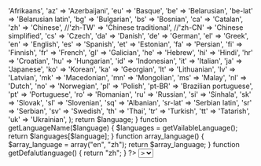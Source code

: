 

<?php
// include "function.php";
function getVailableLanguage() {
    $language = array(
        'af' => 'Afrikaans',
        'az' => 'Azerbaijani',
        'eu' => 'Basque',
        'be' => 'Belarusian',
        'be-lat' => 'Belarusian latin',
        'bg' => 'Bulgarian',
        'bs' => 'Bosnian',
        'ca' => 'Catalan',
        'zh' => 'Chinese',
        //'zh-TW'     => 'Chinese traditional',
        //'zh-CN'     => 'Chinese simplified',
        'cs' => 'Czech',
        'da' => 'Danish',
        'de' => 'German',
        'el' => 'Greek',
        'en' => 'English',
        'es' => 'Spanish',
        'et' => 'Estonian',
        'fa' => 'Persian',
        'fi' => 'Finnish',
        'fr' => 'French',
        'gl' => 'Galician',
        'he' => 'Hebrew',
        'hi' => 'Hindi',
        'hr' => 'Croatian',
        'hu' => 'Hungarian',
        'id' => 'Indonesian',
        'it' => 'Italian',
        'ja' => 'Japanese',
        'ko' => 'Korean',
        'ka' => 'Georgian',
        'lt' => 'Lithuanian',
        'lv' => 'Latvian',
        'mk' => 'Macedonian',
        'mn' => 'Mongolian',
        'ms' => 'Malay',
        'nl' => 'Dutch',
        'no' => 'Norwegian',
        'pl' => 'Polish',
        'pt-BR' => 'Brazilian portuguese',
        'pt' => 'Portuguese',
        'ro' => 'Romanian',
        'ru' => 'Russian',
        'si' => 'Sinhala',
        'sk' => 'Slovak',
        'sl' => 'Slovenian',
        'sq' => 'Albanian',
        'sr-lat' => 'Serbian latin',
        'sr' => 'Serbian',
        'sv' => 'Swedish',
        'th' => 'Thai',
        'tr' => 'Turkish',
        'tt' => 'Tatarish',
        'uk' => 'Ukrainian',
    );
    return $language;
}

function getLanguageName($language) {
    $languages = getVailableLanguage();
    return $languages[$language];
}

function array_language() {
    $array_language = array("en", "zh");
    return $array_language;
}

function getDefalutlanguage() {
    return "zh";
} 

?>
<!-- <script src="js/language.js"></script> -->
<script>
  function changeLanguage(obj) {
    var url = document.URL;
    var re = re = /[?&]language=[^&]*/;
    url = url.replace(re, "");
    if (url.indexOf("?") > -1) {
        url += "&language=" + obj.value;
    } else {
        url += "?language=" + obj.value;
    }
    location.href = url;
}
</script>
<?php
if(isset($_GET["language"])){
  $_SESSION["language"] = $_GET["language"];
}else{
  $_SESSION["language"] = getDefalutlanguage();
}
$language_name = getLanguageName($_SESSION["language"]);
include "include/lang/".$language_name.".inc";
?>
<SELECT NAME="language" id="language" onchange="changeLanguage(this)">
<?php
  $language_array = array_language();
  foreach($language_array as $key => $value){
    if($_SESSION["language"] == $value){
      $selected = "selected = 'selected' ";
    }else{
      $selected = "";
    }
?>
<OPTION VALUE="<?php echo $value;?>" <?php echo $selected;?>><?php echo getLanguageName($value);?></OPTION>;
<?
  }
?>
</SELECT>
<?php
  if($_GET["language"] == $value){
      $selected = "selected = 'selected' ";
    }
echo "Language：".$_SESSION["language"];
//echo "测试：".$name;
?>